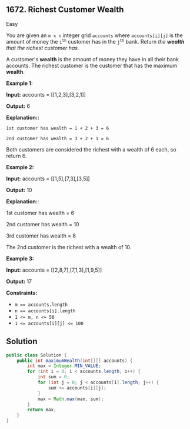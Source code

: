 ## 1672\. Richest Customer Wealth

Easy

You are given an `m x n` integer grid `accounts` where `accounts[i][j]` is the amount of money the <code>i<sup>th</sup></code> customer has in the <code>j<sup>th</sup></code> bank. Return _the **wealth** that the richest customer has._

A customer's **wealth** is the amount of money they have in all their bank accounts. The richest customer is the customer that has the maximum **wealth**.

**Example 1:**

**Input:** accounts = \[\[1,2,3],[3,2,1]]

**Output:** 6

**Explanation::**

`1st customer has wealth = 1 + 2 + 3 = 6`

`2nd customer has wealth = 3 + 2 + 1 = 6`

Both customers are considered the richest with a wealth of 6 each, so return 6. 

**Example 2:**

**Input:** accounts = \[\[1,5],[7,3],[3,5]]

**Output:** 10

**Explanation:**:

1st customer has wealth = 6

2nd customer has wealth = 10

3rd customer has wealth = 8

The 2nd customer is the richest with a wealth of 10.

**Example 3:**

**Input:** accounts = \[\[2,8,7],[7,1,3],[1,9,5]]

**Output:** 17 

**Constraints:**

*   `m == accounts.length`
*   `n == accounts[i].length`
*   `1 <= m, n <= 50`
*   `1 <= accounts[i][j] <= 100`

## Solution

```java
public class Solution {
    public int maximumWealth(int[][] accounts) {
        int max = Integer.MIN_VALUE;
        for (int i = 0; i < accounts.length; i++) {
            int sum = 0;
            for (int j = 0; j < accounts[i].length; j++) {
                sum += accounts[i][j];
            }
            max = Math.max(max, sum);
        }
        return max;
    }
}
```